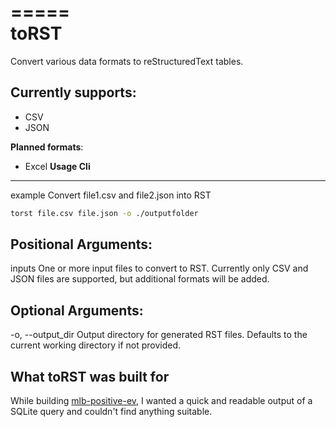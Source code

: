 =====
<br>toRST
=====

Convert various data formats to reStructuredText tables.

**Currently supports**:
----------------------

- CSV
- JSON

**Planned formats**:


- Excel
**Usage Cli**
-------------
example
  Convert file1.csv and file2.json into RST
```bash
torst file.csv file.json -o ./outputfolder
```

**Positional Arguments**:
------------------------

inputs
  One or more input files to convert to RST. Currently only CSV and JSON files are 
  supported, but additional formats will be added.

**Optional Arguments**:
---------------------- 

-o, --output_dir
  Output directory for generated RST files. Defaults to the current 
  working directory if not provided.

**What toRST was built for**
----------------------------

While building [mlb-positive-ev](https://github.com/jrey999/mlb-positive-ev), I wanted a quick and readable output of a SQLite query and couldn't find anything suitable.